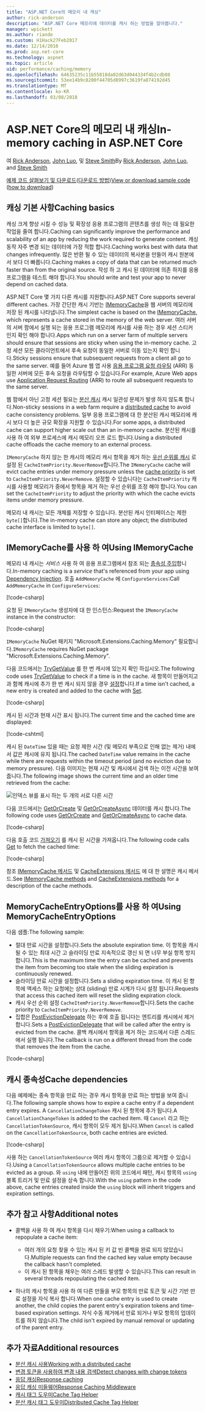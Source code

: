 ```yaml
---
title: "ASP.NET Core의 메모리 내 캐싱"
author: rick-anderson
description: "ASP.NET Core 메모리에 데이터를 캐시 하는 방법을 알아봅니다."
manager: wpickett
ms.author: riande
ms.custom: H1Hack27Feb2017
ms.date: 12/14/2016
ms.prod: asp.net-core
ms.technology: aspnet
ms.topic: article
uid: performance/caching/memory
ms.openlocfilehash: 64635235c11b55818da02d63d044334f4b2cdb08
ms.sourcegitcommit: 53ee14b9c8200f44705d8997c3619fa874192d45
ms.translationtype: MT
ms.contentlocale: ko-KR
ms.lasthandoff: 03/08/2018
---
```

# <a name="in-memory-caching-in-aspnet-core"></a><span data-ttu-id="4e604-103">ASP.NET Core의 메모리 내 캐싱</span><span class="sxs-lookup"><span data-stu-id="4e604-103">In-memory caching in ASP.NET Core</span></span>

<span data-ttu-id="4e604-104">여 [Rick Anderson](https://twitter.com/RickAndMSFT), [John Luo](https://github.com/JunTaoLuo), 및 [Steve Smith](https://ardalis.com/)</span><span class="sxs-lookup"><span data-stu-id="4e604-104">By [Rick Anderson](https://twitter.com/RickAndMSFT), [John Luo](https://github.com/JunTaoLuo), and [Steve Smith](https://ardalis.com/)</span></span>

<span data-ttu-id="4e604-105">[예제 코드 살펴보기 및 다운로드](https://github.com/aspnet/Docs/tree/master/aspnetcore/performance/caching/memory/sample)([다운로드 방법](xref:tutorials/index#how-to-download-a-sample))</span><span class="sxs-lookup"><span data-stu-id="4e604-105">[View or download sample code](https://github.com/aspnet/Docs/tree/master/aspnetcore/performance/caching/memory/sample) ([how to download](xref:tutorials/index#how-to-download-a-sample))</span></span>

## <a name="caching-basics"></a><span data-ttu-id="4e604-106">캐싱 기본 사항</span><span class="sxs-lookup"><span data-stu-id="4e604-106">Caching basics</span></span>

<span data-ttu-id="4e604-107">캐싱 크게 향상 시킬 수 성능 및 확장성 응용 프로그램의 콘텐츠를 생성 하는 데 필요한 작업을 줄여 합니다.</span><span class="sxs-lookup"><span data-stu-id="4e604-107">Caching can significantly improve the performance and scalability of an app by reducing the work required to generate content.</span></span> <span data-ttu-id="4e604-108">캐싱 동작 자주 변경 되는 데이터에 가장 적합 합니다.</span><span class="sxs-lookup"><span data-stu-id="4e604-108">Caching works best with data that changes infrequently.</span></span> <span data-ttu-id="4e604-109">많은 반환 될 수 있는 데이터의 복사본을 만들어 캐시 원본에서 보다 더 빠릅니다.</span><span class="sxs-lookup"><span data-stu-id="4e604-109">Caching makes a copy of data that can be returned much faster than from the original source.</span></span> <span data-ttu-id="4e604-110">작성 하 고 캐시 된 데이터에 의존 하지를 응용 프로그램을 테스트 해야 합니다.</span><span class="sxs-lookup"><span data-stu-id="4e604-110">You should write and test your app to never depend on cached data.</span></span>

<span data-ttu-id="4e604-111">ASP.NET Core 몇 가지 다른 캐시를 지원합니다.</span><span class="sxs-lookup"><span data-stu-id="4e604-111">ASP.NET Core supports several different caches.</span></span> <span data-ttu-id="4e604-112">가장 간단한 캐시 기반는 [IMemoryCache](https://docs.microsoft.com/aspnet/core/api/microsoft.extensions.caching.memory.imemorycache)을 웹 서버의 메모리에 저장 된 캐시를 나타냅니다.</span><span class="sxs-lookup"><span data-stu-id="4e604-112">The simplest cache is based on the [IMemoryCache](https://docs.microsoft.com/aspnet/core/api/microsoft.extensions.caching.memory.imemorycache), which represents a cache stored in the memory of the web server.</span></span> <span data-ttu-id="4e604-113">여러 서버의 서버 팜에서 실행 되는 응용 프로그램 메모리에 캐시를 사용 하는 경우 세션 스티커 인지 확인 해야 합니다.</span><span class="sxs-lookup"><span data-stu-id="4e604-113">Apps which run on a server farm of multiple servers should ensure that sessions are sticky when using the in-memory cache.</span></span> <span data-ttu-id="4e604-114">고정 세션 모든 클라이언트에서 후속 요청이 동일한 서버로 이동 있는지 확인 합니다.</span><span class="sxs-lookup"><span data-stu-id="4e604-114">Sticky sessions ensure that subsequent requests from a client all go to the same server.</span></span> <span data-ttu-id="4e604-115">예를 들어 Azure 웹 앱 사용 [응용 프로그램 요청 라우팅](https://www.iis.net/learn/extensions/planning-for-arr) (ARR) 동일한 서버에 모든 후속 요청을 라우팅할 수 있습니다.</span><span class="sxs-lookup"><span data-stu-id="4e604-115">For example, Azure Web apps use [Application Request Routing](https://www.iis.net/learn/extensions/planning-for-arr) (ARR) to route all subsequent requests to the same server.</span></span>

<span data-ttu-id="4e604-116">웹 팜에서 아닌 고정 세션 필요는 [분산 캐시](distributed.md) 캐시 일관성 문제가 발생 하지 않도록 합니다.</span><span class="sxs-lookup"><span data-stu-id="4e604-116">Non-sticky sessions in a web farm require a [distributed cache](distributed.md) to avoid cache consistency problems.</span></span> <span data-ttu-id="4e604-117">일부 응용 프로그램에 대 한 분산된 캐시 메모리에 캐시 보다 더 높은 규모 확장을 지원할 수 있습니다.</span><span class="sxs-lookup"><span data-stu-id="4e604-117">For some apps, a distributed cache can support higher scale out than an in-memory cache.</span></span> <span data-ttu-id="4e604-118">분산된 캐시를 사용 하 여 외부 프로세스에 캐시 메모리 오프 로드 합니다.</span><span class="sxs-lookup"><span data-stu-id="4e604-118">Using a distributed cache offloads the cache memory to an external process.</span></span> 

<span data-ttu-id="4e604-119">`IMemoryCache` 하지 않는 한 캐시의 메모리 캐시 항목을 제거 하는 [우선 순위를 캐시](https://docs.microsoft.com/aspnet/core/api/microsoft.extensions.caching.memory.cacheitempriority) 로 설정 된 `CacheItemPriority.NeverRemove`합니다.</span><span class="sxs-lookup"><span data-stu-id="4e604-119">The `IMemoryCache` cache will evict cache entries under memory pressure unless the [cache priority](https://docs.microsoft.com/aspnet/core/api/microsoft.extensions.caching.memory.cacheitempriority) is set to `CacheItemPriority.NeverRemove`.</span></span> <span data-ttu-id="4e604-120">설정할 수 있습니다는 `CacheItemPriority` 캐시를 사용할 메모리가 중에서 항목을 제거 하는 우선 순위를 조정 해야 합니다.</span><span class="sxs-lookup"><span data-stu-id="4e604-120">You can set the `CacheItemPriority` to adjust the priority with which the cache evicts items under memory pressure.</span></span>

<span data-ttu-id="4e604-121">메모리 내 캐시는 모든 개체를 저장할 수 있습니다. 분산된 캐시 인터페이스는 제한 `byte[]`합니다.</span><span class="sxs-lookup"><span data-stu-id="4e604-121">The in-memory cache can store any object; the distributed cache interface is limited to `byte[]`.</span></span>

## <a name="using-imemorycache"></a><span data-ttu-id="4e604-122">IMemoryCache를 사용 하 여</span><span class="sxs-lookup"><span data-stu-id="4e604-122">Using IMemoryCache</span></span>

<span data-ttu-id="4e604-123">메모리 내 캐시는 *서비스* 사용 하 여 응용 프로그램에서 참조 되는 [종속성 주입](../../fundamentals/dependency-injection.md)합니다.</span><span class="sxs-lookup"><span data-stu-id="4e604-123">In-memory caching is a *service* that's referenced from your app using [Dependency Injection](../../fundamentals/dependency-injection.md).</span></span> <span data-ttu-id="4e604-124">호출 `AddMemoryCache` 에 `ConfigureServices`:</span><span class="sxs-lookup"><span data-stu-id="4e604-124">Call `AddMemoryCache` in `ConfigureServices`:</span></span>

[!code-csharp[](memory/sample/WebCache/Startup.cs?highlight=8)] 

<span data-ttu-id="4e604-125">요청 된 `IMemoryCache` 생성자에 대 한 인스턴스:</span><span class="sxs-lookup"><span data-stu-id="4e604-125">Request the `IMemoryCache` instance in the constructor:</span></span>

[!code-csharp[](memory/sample/WebCache/Controllers/HomeController.cs?name=snippet_ctor&highlight=3,5-999)] 

<span data-ttu-id="4e604-126">`IMemoryCache` NuGet 패키지 "Microsoft.Extensions.Caching.Memory" 필요합니다.</span><span class="sxs-lookup"><span data-stu-id="4e604-126">`IMemoryCache` requires NuGet package "Microsoft.Extensions.Caching.Memory".</span></span>

<span data-ttu-id="4e604-127">다음 코드에서는 [TryGetValue](/dotnet/api/microsoft.extensions.caching.memory.imemorycache.trygetvalue?view=aspnetcore-2.0#Microsoft_Extensions_Caching_Memory_IMemoryCache_TryGetValue_System_Object_System_Object__) 를 한 번 캐시에 있는지 확인 하십시오.</span><span class="sxs-lookup"><span data-stu-id="4e604-127">The following code uses [TryGetValue](/dotnet/api/microsoft.extensions.caching.memory.imemorycache.trygetvalue?view=aspnetcore-2.0#Microsoft_Extensions_Caching_Memory_IMemoryCache_TryGetValue_System_Object_System_Object__) to check if a time is in the cache.</span></span> <span data-ttu-id="4e604-128">새 항목이 만들어지고과 함께 캐시에 추가 한 번 캐시 되지 않을 경우 [설정](/dotnet/api/microsoft.extensions.caching.memory.cacheextensions.set?view=aspnetcore-2.0#Microsoft_Extensions_Caching_Memory_CacheExtensions_Set__1_Microsoft_Extensions_Caching_Memory_IMemoryCache_System_Object___0_Microsoft_Extensions_Caching_Memory_MemoryCacheEntryOptions_)합니다.</span><span class="sxs-lookup"><span data-stu-id="4e604-128">If a time isn't cached, a new entry is created and added to the cache with [Set](/dotnet/api/microsoft.extensions.caching.memory.cacheextensions.set?view=aspnetcore-2.0#Microsoft_Extensions_Caching_Memory_CacheExtensions_Set__1_Microsoft_Extensions_Caching_Memory_IMemoryCache_System_Object___0_Microsoft_Extensions_Caching_Memory_MemoryCacheEntryOptions_).</span></span>

[!code-csharp[](memory/sample/WebCache/Controllers/HomeController.cs?name=snippet1)]

<span data-ttu-id="4e604-129">캐시 된 시간과 현재 시간 표시 됩니다.</span><span class="sxs-lookup"><span data-stu-id="4e604-129">The current time and the cached time are displayed:</span></span>

[!code-cshtml[](memory/sample/WebCache/Views/Home/Cache.cshtml)]

<span data-ttu-id="4e604-130">캐시 된 `DateTime` 있을 때는 요청 제한 시간 (및 메모리 부족으로 인해 없는 제거) 내에서 값은 캐시에 유지 됩니다.</span><span class="sxs-lookup"><span data-stu-id="4e604-130">The cached `DateTime` value remains in the cache while there are requests within the timeout period (and no eviction due to memory pressure).</span></span> <span data-ttu-id="4e604-131">다음 이미지는 현재 시간 및 캐시에서 검색 하는 이전 시간을 보여 줍니다.</span><span class="sxs-lookup"><span data-stu-id="4e604-131">The following image shows the current time and an older time retrieved from the cache:</span></span>

![인덱스 뷰를 표시 하는 두 개의 서로 다른 시간](memory/_static/time.png)

<span data-ttu-id="4e604-133">다음 코드에서는 [GetOrCreate](https://docs.microsoft.com/aspnet/core/api/microsoft.extensions.caching.memory.cacheextensions#Microsoft_Extensions_Caching_Memory_CacheExtensions_GetOrCreate__1_Microsoft_Extensions_Caching_Memory_IMemoryCache_System_Object_System_Func_Microsoft_Extensions_Caching_Memory_ICacheEntry___0__) 및 [GetOrCreateAsync](https://docs.microsoft.com/aspnet/core/api/microsoft.extensions.caching.memory.cacheextensions#Microsoft_Extensions_Caching_Memory_CacheExtensions_GetOrCreateAsync__1_Microsoft_Extensions_Caching_Memory_IMemoryCache_System_Object_System_Func_Microsoft_Extensions_Caching_Memory_ICacheEntry_System_Threading_Tasks_Task___0___) 데이터를 캐시 합니다.</span><span class="sxs-lookup"><span data-stu-id="4e604-133">The following code uses [GetOrCreate](https://docs.microsoft.com/aspnet/core/api/microsoft.extensions.caching.memory.cacheextensions#Microsoft_Extensions_Caching_Memory_CacheExtensions_GetOrCreate__1_Microsoft_Extensions_Caching_Memory_IMemoryCache_System_Object_System_Func_Microsoft_Extensions_Caching_Memory_ICacheEntry___0__) and [GetOrCreateAsync](https://docs.microsoft.com/aspnet/core/api/microsoft.extensions.caching.memory.cacheextensions#Microsoft_Extensions_Caching_Memory_CacheExtensions_GetOrCreateAsync__1_Microsoft_Extensions_Caching_Memory_IMemoryCache_System_Object_System_Func_Microsoft_Extensions_Caching_Memory_ICacheEntry_System_Threading_Tasks_Task___0___) to cache data.</span></span> 

[!code-csharp[](memory/sample/WebCache/Controllers/HomeController.cs?name=snippet2&highlight=3-7,14-19)]

<span data-ttu-id="4e604-134">다음 호출 코드 [가져오기](https://docs.microsoft.com/aspnet/core/api/microsoft.extensions.caching.memory.cacheextensions#Microsoft_Extensions_Caching_Memory_CacheExtensions_Get__1_Microsoft_Extensions_Caching_Memory_IMemoryCache_System_Object_) 를 캐시 된 시간을 가져옵니다.</span><span class="sxs-lookup"><span data-stu-id="4e604-134">The following code calls [Get](https://docs.microsoft.com/aspnet/core/api/microsoft.extensions.caching.memory.cacheextensions#Microsoft_Extensions_Caching_Memory_CacheExtensions_Get__1_Microsoft_Extensions_Caching_Memory_IMemoryCache_System_Object_) to fetch the cached time:</span></span>

[!code-csharp[](memory/sample/WebCache/Controllers/HomeController.cs?name=snippet_gct)]

<span data-ttu-id="4e604-135">참조 [IMemoryCache 메서드](https://docs.microsoft.com/aspnet/core/api/microsoft.extensions.caching.memory.imemorycache) 및 [CacheExtensions 메서드](https://docs.microsoft.com/aspnet/core/api/microsoft.extensions.caching.memory.cacheextensions) 에 대 한 설명은 캐시 메서드.</span><span class="sxs-lookup"><span data-stu-id="4e604-135">See [IMemoryCache methods](https://docs.microsoft.com/aspnet/core/api/microsoft.extensions.caching.memory.imemorycache) and [CacheExtensions methods](https://docs.microsoft.com/aspnet/core/api/microsoft.extensions.caching.memory.cacheextensions) for a description of the cache methods.</span></span>

## <a name="using-memorycacheentryoptions"></a><span data-ttu-id="4e604-136">MemoryCacheEntryOptions를 사용 하 여</span><span class="sxs-lookup"><span data-stu-id="4e604-136">Using MemoryCacheEntryOptions</span></span>

<span data-ttu-id="4e604-137">다음 샘플:</span><span class="sxs-lookup"><span data-stu-id="4e604-137">The following sample:</span></span>

- <span data-ttu-id="4e604-138">절대 만료 시간을 설정합니다.</span><span class="sxs-lookup"><span data-stu-id="4e604-138">Sets the absolute expiration time.</span></span> <span data-ttu-id="4e604-139">이 항목을 캐시 될 수 있는 최대 시간 고 슬라이딩 만료 지속적으로 갱신 되 면 너무 부실 항목 방지 합니다.</span><span class="sxs-lookup"><span data-stu-id="4e604-139">This is the maximum time the entry can be cached and prevents the item from becoming too stale when the sliding expiration is continuously renewed.</span></span>
- <span data-ttu-id="4e604-140">슬라이딩 만료 시간을 설정합니다.</span><span class="sxs-lookup"><span data-stu-id="4e604-140">Sets a sliding expiration time.</span></span> <span data-ttu-id="4e604-141">이 캐시 된 항목에 액세스 하는 요청에는 상대 (sliding) 만료 시계가 다시 설정 됩니다.</span><span class="sxs-lookup"><span data-stu-id="4e604-141">Requests that access this cached item will reset the sliding expiration clock.</span></span>
- <span data-ttu-id="4e604-142">캐시 우선 순위 설정 `CacheItemPriority.NeverRemove`합니다.</span><span class="sxs-lookup"><span data-stu-id="4e604-142">Sets the cache priority to `CacheItemPriority.NeverRemove`.</span></span> 
- <span data-ttu-id="4e604-143">집합은 [PostEvictionDelegate](https://docs.microsoft.com/aspnet/core/api/microsoft.extensions.caching.memory.postevictiondelegate) 하는 후에 호출 됩니다는 엔트리를 캐시에서 제거 합니다.</span><span class="sxs-lookup"><span data-stu-id="4e604-143">Sets a [PostEvictionDelegate](https://docs.microsoft.com/aspnet/core/api/microsoft.extensions.caching.memory.postevictiondelegate) that will be called after the entry is evicted from the cache.</span></span> <span data-ttu-id="4e604-144">콜백 캐시에서 항목을 제거 하는 코드에서 다른 스레드에서 실행 됩니다.</span><span class="sxs-lookup"><span data-stu-id="4e604-144">The callback is run on a different thread from the code that removes the item from the cache.</span></span>

[!code-csharp[](memory/sample/WebCache/Controllers/HomeController.cs?name=snippet_et&highlight=14-20)]

## <a name="cache-dependencies"></a><span data-ttu-id="4e604-145">캐시 종속성</span><span class="sxs-lookup"><span data-stu-id="4e604-145">Cache dependencies</span></span>

<span data-ttu-id="4e604-146">다음 예제에는 종속 항목을 만료 하는 경우 캐시 항목을 만료 하는 방법을 보여 줍니다.</span><span class="sxs-lookup"><span data-stu-id="4e604-146">The following sample shows how to expire a cache entry if a dependent entry expires.</span></span> <span data-ttu-id="4e604-147">A `CancellationChangeToken` 캐시 된 항목에 추가 됩니다.</span><span class="sxs-lookup"><span data-stu-id="4e604-147">A `CancellationChangeToken` is added to the cached item.</span></span> <span data-ttu-id="4e604-148">때 `Cancel` 라고 하는 `CancellationTokenSource`, 캐시 항목이 모두 제거 됩니다.</span><span class="sxs-lookup"><span data-stu-id="4e604-148">When `Cancel` is called on the `CancellationTokenSource`, both cache entries are evicted.</span></span> 

[!code-csharp[](memory/sample/WebCache/Controllers/HomeController.cs?name=snippet_ed)]

<span data-ttu-id="4e604-149">사용 하는 `CancellationTokenSource` 여러 캐시 항목이 그룹으로 제거할 수 있습니다.</span><span class="sxs-lookup"><span data-stu-id="4e604-149">Using a `CancellationTokenSource` allows multiple cache entries to be evicted as a group.</span></span> <span data-ttu-id="4e604-150">와 `using` 내에 만들어진 위의 코드에서 패턴, 캐시 항목의 `using` 블록 트리거 및 만료 설정을 상속 합니다.</span><span class="sxs-lookup"><span data-stu-id="4e604-150">With the `using` pattern in the code above, cache entries created inside the `using` block will inherit triggers and expiration settings.</span></span>

## <a name="additional-notes"></a><span data-ttu-id="4e604-151">추가 참고 사항</span><span class="sxs-lookup"><span data-stu-id="4e604-151">Additional notes</span></span>

- <span data-ttu-id="4e604-152">콜백을 사용 하 여 캐시 항목을 다시 채우기:</span><span class="sxs-lookup"><span data-stu-id="4e604-152">When using a callback to repopulate a cache item:</span></span>

  - <span data-ttu-id="4e604-153">여러 개의 요청 찾을 수 있는 캐시 된 키 값 빈 콜백을 완료 되지 않았습니다.</span><span class="sxs-lookup"><span data-stu-id="4e604-153">Multiple requests can find the cached key value empty because the callback hasn't completed.</span></span> 
  - <span data-ttu-id="4e604-154">이 캐시 된 항목을 채우는 여러 스레드 발생할 수 있습니다.</span><span class="sxs-lookup"><span data-stu-id="4e604-154">This can result in several threads repopulating the cached item.</span></span>

- <span data-ttu-id="4e604-155">하나의 캐시 항목을 사용 하 여 다른 만들을 부모 항목의 만료 토큰 및 시간 기반 만료 설정을 자식 복사 합니다.</span><span class="sxs-lookup"><span data-stu-id="4e604-155">When one cache entry is used to create another, the child copies the parent entry's expiration tokens and time-based expiration settings.</span></span> <span data-ttu-id="4e604-156">자식 수동 제거에서 만료 되거나 부모 항목의 업데이트를 하지 않습니다.</span><span class="sxs-lookup"><span data-stu-id="4e604-156">The child isn't expired by manual removal or updating of the parent entry.</span></span>

## <a name="additional-resources"></a><span data-ttu-id="4e604-157">추가 자료</span><span class="sxs-lookup"><span data-stu-id="4e604-157">Additional resources</span></span>

* [<span data-ttu-id="4e604-158">분산 캐시 사용</span><span class="sxs-lookup"><span data-stu-id="4e604-158">Working with a distributed cache</span></span>](xref:performance/caching/distributed)
* [<span data-ttu-id="4e604-159">변경 토큰을 사용하여 변경 내용 검색</span><span class="sxs-lookup"><span data-stu-id="4e604-159">Detect changes with change tokens</span></span>](xref:fundamentals/primitives/change-tokens)
* [<span data-ttu-id="4e604-160">응답 캐싱</span><span class="sxs-lookup"><span data-stu-id="4e604-160">Response caching</span></span>](xref:performance/caching/response)
* [<span data-ttu-id="4e604-161">응답 캐싱 미들웨어</span><span class="sxs-lookup"><span data-stu-id="4e604-161">Response Caching Middleware</span></span>](xref:performance/caching/middleware)
* [<span data-ttu-id="4e604-162">캐시 태그 도우미</span><span class="sxs-lookup"><span data-stu-id="4e604-162">Cache Tag Helper</span></span>](xref:mvc/views/tag-helpers/builtin-th/cache-tag-helper)
* [<span data-ttu-id="4e604-163">분산 캐시 태그 도우미</span><span class="sxs-lookup"><span data-stu-id="4e604-163">Distributed Cache Tag Helper</span></span>](xref:mvc/views/tag-helpers/builtin-th/distributed-cache-tag-helper)
